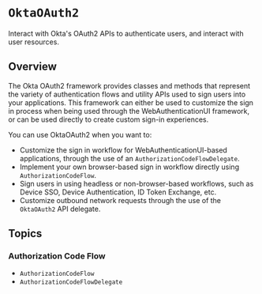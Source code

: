 # ``OktaOAuth2``

Interact with Okta's OAuth2 APIs to authenticate users, and interact with user resources.

## Overview

The Okta OAuth2 framework provides classes and methods that represent the variety of authentication flows and utility APIs used to sign users into your applications. This framework can either be used to customize the sign in process when being used through the WebAuthenticationUI framework, or can be used directly to create custom sign-in experiences.

You can use OktaOAuth2 when you want to:

* Customize the sign in workflow for WebAuthenticationUI-based applications, through the use of an ``AuthorizationCodeFlowDelegate``.
* Implement your own browser-based sign in workflow directly using ``AuthorizationCodeFlow``.
* Sign users in using headless or non-browser-based workflows, such as Device SSO, Device Authentication, ID Token Exchange, etc.
* Customize outbound network requests through the use of the ``OktaOAuth2`` API delegate.

## Topics

### Authorization Code Flow

- ``AuthorizationCodeFlow``
- ``AuthorizationCodeFlowDelegate``
